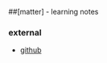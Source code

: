 ##[matter] - learning notes



### external
* [github](https://github.com/project-chip/connectedhomeip/tree/test_event_7/examples/all-clusters-app/esp32)

